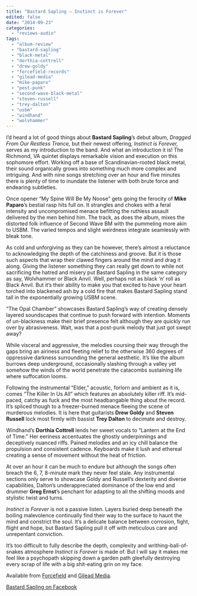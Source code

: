 ```yaml
---
title: "Bastard Sapling – Instinct is Forever"
edited: false
date: "2014-09-23"
categories:
  - "reviews-audio"
tags:
  - "album-review"
  - "bastard-sapling"
  - "black-metal"
  - "dorthia-cottrell"
  - "drew-goldy"
  - "forcefield-records"
  - "gilead-media"
  - "mike-paparo"
  - "post-punk"
  - "second-wave-black-metal"
  - "steven-russell"
  - "trey-dalton"
  - "usbm"
  - "windhand"
  - "wolvhammer"
---
```


I’d heard a lot of good things about **Bastard Sapling**’s debut album, _Dragged From Our Restless Trance,_ but their newest offering, _Instinct is Forever,_ serves as my introduction to the band. And what an introduction it is! The Richmond, VA quintet displays remarkable vision and execution on this sophomore effort. Working off a base of Scandinavian-rooted black metal, their sound organically grows into something much more complex and intriguing. And with nine songs stretching over an hour and five minutes there is plenty of time to inundate the listener with both brute force and endearing subtleties.

Once opener “My Spine Will Be My Noose” gets going the ferocity of **Mike Paparo**’s bestial rasp hits full on. It strangles and chokes with a feral intensity and uncompromised menace befitting the ruthless assault delivered by the men behind him. The track, as does the album, mixes the distorted folk influence of Second Wave BM with the pummeling more akin to USBM. The varied tempos and slight weirdness integrate seamlessly with bleak tone.

As cold and unforgiving as they can be however, there’s almost a reluctance to acknowledging the depth of the catchiness and groove. But it is those such aspects that wrap their clawed fingers around the mind and drag it along. Giving the listener something they can really get down to while not sacrificing the hatred and misery put Bastard Sapling in the same category as say, Wolvhammer or Black Anvil. Well, perhaps not as black ‘n’ roll as Black Anvil. But it’s their ability to make you that excited to have your heart torched into blackened ash by a cold fire that makes Bastard Sapling stand tall in the exponentially growing USBM scene.

“The Opal Chamber” showcases Bastard Sapling’s way of creating densely layered soundscapes that continue to push forward with intention. Moments of un-blackness make their brief presence felt although they are quickly run over by abrasiveness. Wait, was that a post-punk melody that just got swept away?

While visceral and aggressive, the melodies coursing their way through the gaps bring an airiness and fleeting relief to the otherwise 360 degrees of oppressive darkness surrounding the general aesthetic. It’s like the album burrows deep underground, occasionally slashing through a valley yet somehow the winds of the world penetrate the catacombs sustaining life where suffocation looms.

Following the instrumental “Elder,” acoustic, forlorn and ambient as it is, comes “The Killer In Us All” which features an absolutely killer riff. It’s mid-paced, catchy as fuck and the most headbangable thing about the record. It’s spliced though to a freezer-burned menace fleeing the scene of murderous melodies. It is here that guitarists **Drew Goldy** and **Steven Russell** lock most firmly with bassist **Trey Dalton** to decimate and destroy.

Windhand’s **Dorthia Cottrell** lends her sweet vocals to “Lantern at the End of Time.” Her eeriness accentuates the ghostly underpinnings and deceptively nuanced riffs. Pained melodies and an icy chill balance the propulsion and consistent cadence. Keyboards make it lush and ethereal creating a sense of movement without the heat of friction.

At over an hour it can be much to endure but although the songs often breach the 6, 7, 8-minute mark they never feel stale. Any instrumental sections only serve to showcase Goldy and Russell’s dexterity and diverse capabilities, Dalton’s underappreciated dominance of the low end and drummer **Greg Ernst**’s penchant for adapting to all the shifting moods and stylistic twist and turns.

_Instinct is Forever_ is not a passive listen. Layers buried deep beneath the boiling malevolence continually find their way to the surface to haunt the mind and constrict the soul. It’s a delicate balance between corrosion, fight, flight and hope, but Bastard Sapling pull it off with meticulous care and unrepentant conviction.

It’s too difficult to fully describe the depth, complexity and writhing-ball-of-snakes atmosphere _Instinct is Forever_ is made of. But I will say it makes me feel like a psychopath skipping down a garden path gleefully destroying every scrap of life with a big shit-eating grin on my face.

Available from [Forcefield](http://shop.forcefieldrecords.org/) and [Gilead Media](http://www.gileadmedia.net/store/).

[Bastard Sapling on Facebook](https://www.facebook.com/bastardsapling)
